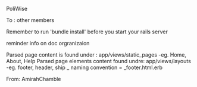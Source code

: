 PoliWise

To : other members

Remember to run 'bundle install' before you start your rails server 

reminder info on doc orgranizaion

Parsed page content is found under : app/views/static_pages
    -eg. Home, About, Help
Parsed page elements content found undre: app/views/layouts
    -eg. footer, header, ship
    _ naming convention = _footer.html.erb
    
From: AmirahChamble    
